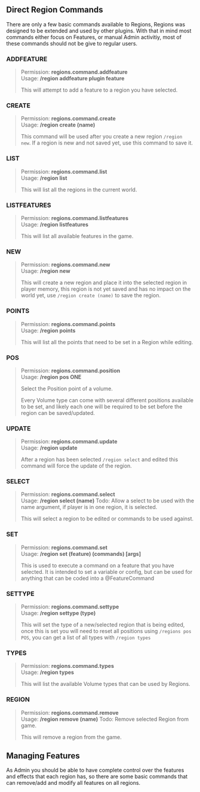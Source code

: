 ## Direct Region Commands
There are only a few basic commands available to Regions, Regions was designed to be extended and used by other plugins. With that in mind most commands either focus on Features, or manual Admin activitiy, most of these commands should not be give to regular users.

### ADDFEATURE
> Permission: **regions.command.addfeature** <br />
> Usage: **/region addfeature plugin feature**
>
> This will attempt to add a feature to a region you have selected.

### CREATE
> Permission: **regions.command.create** <br />
> Usage: **/region create (name)**
>
> This command will be used after you create a new region `/region new`. If a region is new and not saved yet, use this command to save it.

### LIST
> Permission: **regions.command.list** <br />
> Usage: **/region list**
>
> This will list all the regions in the current world.

### LISTFEATURES
> Permission: **regions.command.listfeatures** <br />
> Usage: **/region listfeatures**
>
> This will list all available features in the game.

### NEW
> Permission: **regions.command.new** <br />
> Usage: **/region new**
>
> This will create a new region and place it into the selected region in player memory, this region is not yet saved and has no impact on the world yet, use `/region create (name)` to save the region.

### POINTS
> Permission: **regions.command.points** <br />
> Usage: **/region points**
>
> This will list all the points that need to be set in a Region while editing.

### POS
> Permission: **regions.command.position** <br />
> Usage: **/region pos ONE**
>
> Select the Position point of a volume.
>
> Every Volume type can come with several different positions available to be set, and likely each one will be required to be set before the region can be saved/updated.

### UPDATE
> Permission: **regions.command.update** <br />
> Usage: **/region update**
>
> After a region has been selected `/region select` and edited this command will force the update of the region.

### SELECT
> Permission: **regions.command.select** <br />
> Usage: **/region select (name)**
> Todo: Allow a select to be used with the name argument, if player is in one region, it is selected.
>
> This will select a region to be edited or commands to be used against.

### SET
> Permission: **regions.command.set** <br />
> Usage: **/region set (feature) (commands) [args]**
>
> This is used to execute a command on a feature that you have selected. It is intended to set a variable or config, but can be used for anything that can be coded into a @FeatureCommand

### SETTYPE
> Permission: **regions.command.settype** <br />
> Usage: **/region settype (type)**
>
> This will set the type of a new/selected region that is being edited, once this is set you will need to reset all positions using `/regions pos POS`, you can get a list of all types with `/region types`

### TYPES
> Permission: **regions.command.types** <br />
> Usage: **/region types**
>
> This will list the available Volume types that can be used by Regions.

### REGION
> Permission: **regions.command.remove** <br />
> Usage: **/region remove (name)**
> Todo: Remove selected Region from game.
>
> This will remove a region from the game.

## Managing Features

As Admin you should be able to have complete control over the features and effects that each region has, so there are some basic commands that can remove/add and modify all features on all regions.
